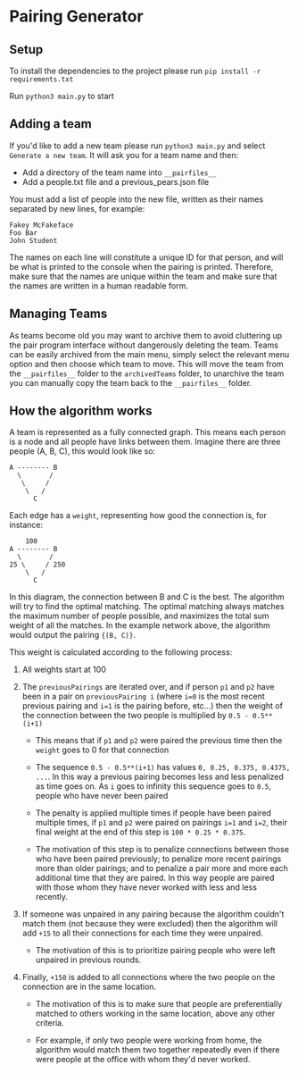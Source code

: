 # Pairing Generator

## Setup

To install the dependencies to the project please run `pip install -r requirements.txt`

Run `python3 main.py` to start

## Adding a team

If you'd like to add a new team please run `python3 main.py` and select `Generate a new team`.
It will ask you for a team name and then:

- Add a directory of the team name into `__pairfiles__`
- Add a people.txt file and a previous_pears.json file

You must add a list of people into the new file, written as their names separated by new lines, for example:

```
Fakey McFakeface
Foo Bar
John Student
```

The names on each line will constitute a unique ID for that person, and will be what is printed to the console when the pairing is printed.
Therefore, make sure that the names are unique within the team and make sure that the names are written in a human readable form.

## Managing Teams

As teams become old you may want to archive them to avoid cluttering up the pair program interface without dangerously deleting the team.
Teams can be easily archived from the main menu, simply select the relevant menu option and then choose which team to move.
This will move the team from the `__pairfiles__` folder to the `archivedTeams` folder, to unarchive the team you can manually copy the team back to the `__pairfiles__` folder.

## How the algorithm works

A team is represented as a fully connected graph.
This means each person is a node and all people have links between them.
Imagine there are three people (A, B, C), this would look like so:

```
A -------- B
  \       /
   \     /
    \   /
      C
```

Each edge has a `weight`, representing how good the connection is, for instance:

```
    100
A -------- B
  \       /
25 \     / 250
    \   /
      C
```

In this diagram, the connection between B and C is the best. The algorithm will try to find the optimal matching. The optimal matching always matches the maximum number of people possible, and maximizes the total sum weight of all the matches. In the example network above, the algorithm would output the pairing `{(B, C)}`.

This weight is calculated according to the following process:

1. All weights start at 100

2. The `previousPairings` are iterated over, and if person `p1` and `p2` have been in a pair on `previousPairing i` (where `i=0` is the most recent previous pairing and `i=1` is the pairing before, etc...) then the weight of the connection between the two people is multiplied by `0.5 - 0.5**(i+1)`

   - This means that if `p1` and `p2` were paired the previous time then the `weight` goes to 0 for that connection

   - The sequence `0.5 - 0.5**(i+1)` has values `0, 0.25, 0.375, 0.4375, ...`. In this way a previous pairing becomes less and less penalized as time goes on. As `i` goes to infinity this sequence goes to `0.5`, people who have never been paired

   - The penalty is applied multiple times if people have been paired multiple times, if `p1` and `p2` were paired on pairings `i=1` and `i=2`, their final weight at the end of this step is `100 * 0.25 * 0.375`.

   - The motivation of this step is to penalize connections between those who have been paired previously; to penalize more recent pairings more than older pairings; and to penalize a pair more and more each additional time that they are paired. In this way people are paired with those whom they have never worked with less and less recently.

3. If someone was unpaired in any pairing because the algorithm couldn't match them (not because they were excluded) then the algorithm will add `+15` to all their connections for each time they were unpaired.

   - The motivation of this is to prioritize pairing people who were left unpaired in previous rounds.

4. Finally, `+150` is added to all connections where the two people on the connection are in the same location.

   - The motivation of this is to make sure that people are preferentially matched to others working in the same location, above any other criteria.

   - For example, if only two people were working from home, the algorithm would match them two together repeatedly even if there were people at the office with whom they'd never worked.
